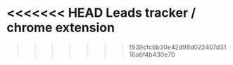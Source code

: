 <<<<<<< HEAD
Leads tracker / chrome extension
=======

>>>>>>> f939cfc6b30e42d98d022407d3116a6f4b430e70
